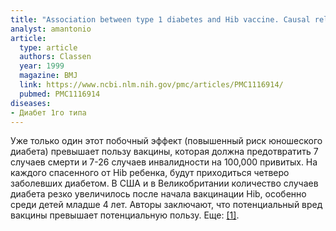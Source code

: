 ```yaml
---
title: "Association between type 1 diabetes and Hib vaccine. Causal relation is likely"
analyst: amantonio
article:
  type: article
  authors: Classen
  year: 1999
  magazine: BMJ
  link: https://www.ncbi.nlm.nih.gov/pmc/articles/PMC1116914/
  pubmed: PMC1116914
diseases:
- Диабет 1го типа
---
```


Уже только один этот побочный эффект (повышенный риск юношеского диабета) превышает пользу вакцины, которая должна предотвратить 7 случаев смерти и 7-26 случаев инвалидности на 100,000 привитых. На каждого спасенного от Hib ребенка, будут приходиться четверо заболевших диабетом.
В США и в Великобритании количество случаев диабета резко увеличилось после начала вакцинации Hib, особенно среди детей младше 4 лет.
Авторы заключают, что потенциальный вред вакцины превышает потенциальную пользу. Еще: [[1]](http://www.bmj.com/content/315/7110/713).
